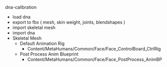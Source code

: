 dna-calibration
- load dna
- export to fbx ( mesh, skin weight, joints, blendshapes )
- import skeletal mesh
- import dna
- Skeletal Mesh
    - Default Animation Rig
        - Content/MetaHumans/Common/Face/Face_ControlBoard_CtrlRig
    - Post Process Anim Blueprint
        - Content/MetaHumans/Common/Face/Face_PostProcess_AnimBP